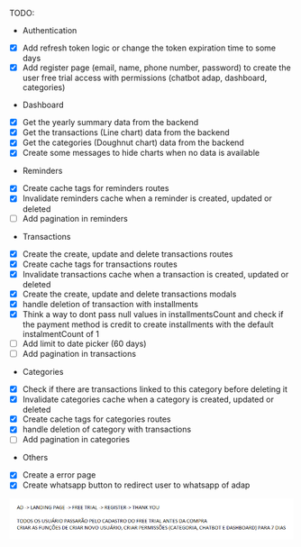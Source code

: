 TODO:

- Authentication

* [x] Add refresh token logic or change the token expiration time to some days
* [x] Add register page (email, name, phone number, password) to create the user free trial access with permissions (chatbot adap, dashboard, categories)

- Dashboard

* [x] Get the yearly summary data from the backend
* [x] Get the transactions (Line chart) data from the backend
* [x] Get the categories (Doughnut chart) data from the backend
* [x] Create some messages to hide charts when no data is available

- Reminders

* [x] Create cache tags for reminders routes
* [x] Invalidate reminders cache when a reminder is created, updated or deleted
* [ ] Add pagination in reminders

- Transactions

* [x] Create the create, update and delete transactions routes
* [x] Create cache tags for transactions routes
* [x] Invalidate transactions cache when a transaction is created, updated or deleted
* [x] Create the create, update and delete transactions modals
* [x] handle deletion of transaction with installments
* [x] Think a way to dont pass null values in installmentsCount and check if the payment method is credit to create installments with the default instalmentCount of 1
* [ ] Add limit to date picker (60 days)
* [ ] Add pagination in transactions

- Categories

* [x] Check if there are transactions linked to this category before deleting it
* [x] Invalidate categories cache when a category is created, updated or deleted
* [x] Create cache tags for categories routes
* [x] handle deletion of category with transactions
* [ ] Add pagination in categories

- Others

* [x] Create a error page
* [x] Create whatsapp button to redirect user to whatsapp of adap

![alt text](image.png)
